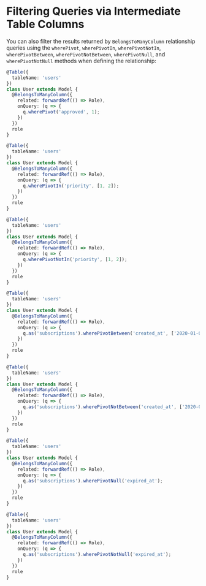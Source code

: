 # Filtering Queries via Intermediate Table Columns

You can also filter the results returned by `BelongsToManyColumn` relationship queries using the `wherePivot`, `wherePivotIn`, `wherePivotNotIn`, `wherePivotBetween`, `wherePivotNotBetween`, `wherePivotNull`, and `wherePivotNotNull` methods when defining the relationship:

```typescript
@Table({
  tableName: 'users'
})
class User extends Model {
  @BelongsToManyColumn({
    related: forwardRef(() => Role),
    onQuery: (q => {
      q.wherePivot('approved', 1);
    })
  })
  role
}
```

```typescript
@Table({
  tableName: 'users'
})
class User extends Model {
  @BelongsToManyColumn({
    related: forwardRef(() => Role),
    onQuery: (q => {
      q.wherePivotIn('priority', [1, 2]);
    })
  })
  role
}
```

```typescript
@Table({
  tableName: 'users'
})
class User extends Model {
  @BelongsToManyColumn({
    related: forwardRef(() => Role),
    onQuery: (q => {
      q.wherePivotNotIn('priority', [1, 2]);
    })
  })
  role
}
```

```typescript
@Table({
  tableName: 'users'
})
class User extends Model {
  @BelongsToManyColumn({
    related: forwardRef(() => Role),
    onQuery: (q => {
      q.as('subscriptions').wherePivotBetween('created_at', ['2020-01-01 00:00:00', '2020-12-31 00:00:00']);
    })
  })
  role
}
```

```typescript
@Table({
  tableName: 'users'
})
class User extends Model {
  @BelongsToManyColumn({
    related: forwardRef(() => Role),
    onQuery: (q => {
      q.as('subscriptions').wherePivotNotBetween('created_at', ['2020-01-01 00:00:00', '2020-12-31 00:00:00'])
    })
  })
  role
}
```

```typescript
@Table({
  tableName: 'users'
})
class User extends Model {
  @BelongsToManyColumn({
    related: forwardRef(() => Role),
    onQuery: (q => {
      q.as('subscriptions').wherePivotNull('expired_at');
    })
  })
  role
}
```

```typescript
@Table({
  tableName: 'users'
})
class User extends Model {
  @BelongsToManyColumn({
    related: forwardRef(() => Role),
    onQuery: (q => {
      q.as('subscriptions').wherePivotNotNull('expired_at');
    })
  })
  role
}
```